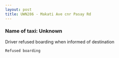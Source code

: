 ```yaml
---
layout: post
title: UWN286 - Makati Ave cnr Pasay Rd 
---
```


### Name of taxi: Unknown

Driver refused boarding when informed of destination

```Refused boarding```
